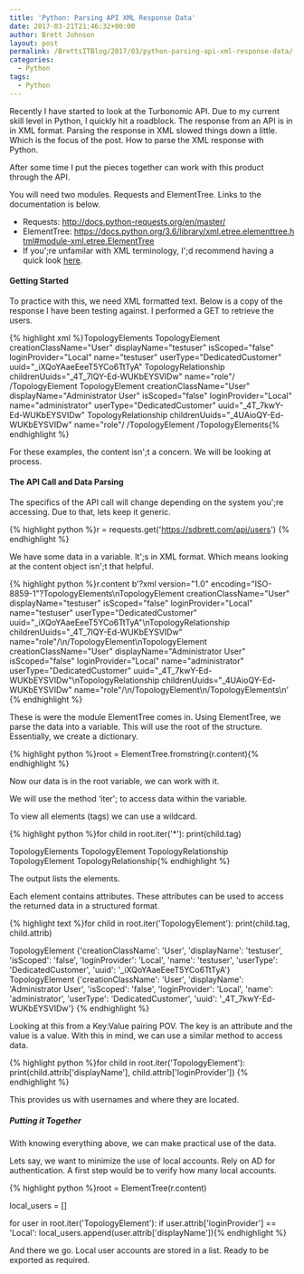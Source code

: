 ```yaml
---
title: 'Python: Parsing API XML Response Data'
date: 2017-03-21T21:46:32+00:00
author: Brett Johnson
layout: post
permalink: /BrettsITBlog/2017/03/python-parsing-api-xml-response-data/
categories:
  - Python
tags:
  - Python
---
```


Recently I have started to look at the Turbonomic API. Due to my current skill level in Python, I quickly hit a roadblock. The response from an API is in in XML format. Parsing the response in XML slowed things down a little. Which is the focus of the post. How to parse the XML response with Python.

After some time I put the pieces together can work with this product through the API.

You will need two modules. Requests and ElementTree. Links to the documentation is below.

  * Requests: <http://docs.python-requests.org/en/master/>
  * ElementTree: <https://docs.python.org/3.6/library/xml.etree.elementtree.html#module-xml.etree.ElementTree>
  * If you';re unfamilar with XML terminology, I';d recommend having a quick look [here](https://www.w3schools.com/xml/xml_tree.asp).

#### Getting Started

To practice with this, we need XML formatted text. Below is a copy of the response I have been testing against. I performed a GET to retrieve the users.

{% highlight xml %}TopologyElements
	TopologyElement creationClassName="User" displayName="testuser" isScoped="false" loginProvider="Local" name="testuser" userType="DedicatedCustomer" uuid="_iXQoYAaeEeeT5YCo6TtTyA"
		TopologyRelationship childrenUuids="_4T_7lQY-Ed-WUKbEYSVIDw" name="role"/
	/TopologyElement
	TopologyElement creationClassName="User" displayName="Administrator User" isScoped="false" loginProvider="Local" name="administrator" userType="DedicatedCustomer" uuid="_4T_7kwY-Ed-WUKbEYSVIDw"
		TopologyRelationship childrenUuids="_4UAioQY-Ed-WUKbEYSVIDw" name="role"/
	/TopologyElement
/TopologyElements{% endhighlight %}

For these examples, the content isn';t a concern. We will be looking at process.

#### The API Call and Data Parsing

The specifics of the API call will change depending on the system you';re accessing. Due to that, lets keep it generic.

{% highlight python %}r = requests.get('https://sdbrett.com/api/users')
{% endhighlight %}

We have some data in a variable. It';s in XML format. Which means looking at the content object isn';t that helpful.

{% highlight python %}r.content
b'?xml version="1.0" encoding="ISO-8859-1"?TopologyElements\nTopologyElement creationClassName="User" displayName="testuser" isScoped="false" loginProvider="Local" name="testuser" userType="DedicatedCustomer" uuid="_iXQoYAaeEeeT5YCo6TtTyA"\nTopologyRelationship childrenUuids="_4T_7lQY-Ed-WUKbEYSVIDw" name="role"/\n/TopologyElement\nTopologyElement creationClassName="User" displayName="Administrator User" isScoped="false" loginProvider="Local" name="administrator" userType="DedicatedCustomer" uuid="_4T_7kwY-Ed-WUKbEYSVIDw"\nTopologyRelationship childrenUuids="_4UAioQY-Ed-WUKbEYSVIDw" name="role"/\n/TopologyElement\n/TopologyElements\n'
{% endhighlight %}

These is were the module ElementTree comes in. Using ElementTree, we parse the data into a variable. This will use the root of the structure. Essentially, we create a dictionary.

{% highlight python %}root = ElementTree.fromstring(r.content){% endhighlight %}

Now our data is in the root variable, we can work with it.

We will use the method &#8216;iter'; to access data within the variable.

To view all elements (tags) we can use a wildcard.

{% highlight python %}for child in root.iter('*'):
    print(child.tag)

TopologyElements
TopologyElement
TopologyRelationship
TopologyElement
TopologyRelationship{% endhighlight %}

The output lists the elements.

Each element contains attributes. These attributes can be used to access the returned data in a structured format.

{% highlight text %}for child in root.iter('TopologyElement'):
    print(child.tag, child.attrib)

TopologyElement {'creationClassName': 'User', 'displayName': 'testuser', 'isScoped': 'false', 'loginProvider': 'Local', 'name': 'testuser', 'userType': 'DedicatedCustomer', 'uuid': '_iXQoYAaeEeeT5YCo6TtTyA'}
TopologyElement {'creationClassName': 'User', 'displayName': 'Administrator User', 'isScoped': 'false', 'loginProvider': 'Local', 'name': 'administrator', 'userType': 'DedicatedCustomer', 'uuid': '_4T_7kwY-Ed-WUKbEYSVIDw'}
{% endhighlight %}

Looking at this from a Key:Value pairing POV. The key is an attribute and the value is a value. With this in mind, we can use a similar method to access data.

{% highlight python %}for child in root.iter('TopologyElement'):
    print(child.attrib['displayName'], child.attrib['loginProvider'])
{% endhighlight %}

This provides us with usernames and where they are located.

##### Putting it Together

With knowing everything above, we can make practical use of the data.

Lets say, we want to minimize the use of local accounts. Rely on AD for authentication. A first step would be to verify how many local accounts.

{% highlight python %}root = ElementTree(r.content)

local_users = []

for user in root.iter('TopologyElement'):
    if user.attrib['loginProvider'] == 'Local':
        local_users.append(user.attrib['displayName']){% endhighlight %}

And there we go. Local user accounts are stored in a list. Ready to be exported as required.
